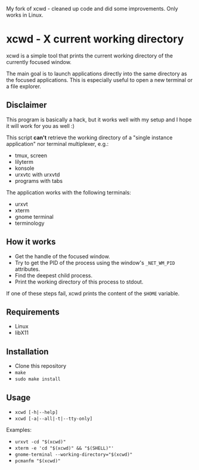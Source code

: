 My fork of xcwd - cleaned up code and did some improvements. Only works in
Linux.

xcwd - X current working directory
==================================
xcwd is a simple tool that prints the current working directory of the
currently focused window.

The main goal is to launch applications directly into the same directory as the
focused applications. This is especially useful to open a new terminal or a
file explorer.

Disclaimer
----------
This program is basically a hack, but it works well with my setup and I hope
it will work for you as well :)

This script **can't** retrieve the working directory of a "single instance
application" nor terminal multiplexer, e.g.:
  - tmux, screen
  - lilyterm
  - konsole
  - urxvtc with urxvtd
  - programs with tabs

The application works with the following terminals:
  - urxvt
  - xterm
  - gnome terminal
  - terminology

How it works
------------
  - Get the handle of the focused window.
  - Try to get the PID of the process using the window's `_NET_WM_PID`
    attributes.
  - Find the deepest child process.
  - Print the working directory of this process to stdout.

If one of these steps fail, xcwd prints the content of the `$HOME` variable.

Requirements
------------
  - Linux
  - libX11

Installation
------------
* Clone this repository
* `make`
* `sudo make install`

Usage
-----
* `xcwd [-h|--help]`
* `xcwd [-a|--all|-t|--tty-only]`

Examples:
* `urxvt -cd "$(xcwd)"`
* `xterm -e 'cd "$(xcwd)" && "$(SHELL)"'`
* `gnome-terminal --working-directory="$(xcwd)"`
* `pcmanfm "$(xcwd)"`

